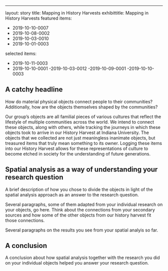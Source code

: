 ---
layout: story
title: Mapping in History Harvests
exhibittitle: Mapping in History Harvests
featured items:
 - 2019-10-10-0007
 - 2019-10-08-0002
 - 2019-10-03-0010
 - 2019-10-01-0003

selected items:
 - 2019-10-11-0003
 - 2019-10-10-0001
 -2019-10-03-0012
 -2019-10-09-0001
 -2019-10-10-0003

## A catchy headline

How do material physical objects connect people to their communities? Additionally, how are the objects themselves shaped by the communities? 

Our group’s objects are all familial pieces of various cultures that reflect the lifestyle of multiple communities across the world. We intend to connect these objects, along with others, while tracking the journeys in which these objects took to arrive in our History Harvest at Indiana University. The objects that we collected are not just meaningless inanimate objects, but treasured items that truly mean something to its owner. Logging these items into our History Harvest allows for these representations of culture to become etched in society for the understanding of future generations.

## Spatial analysis as a way of understanding your research question

A brief description of how you chose to divide the objects in light of the spatial analysis approach as an answer to the research question.

Several paragraphs, some of them adapted from your individual research on your objects, go here. Think about the connections from your secondary sources and how some of the other objects from our history harvest fit those connections.

Several paragraphs on the results you see from your spatial analyis so far.

## A conclusion

A conclusion about how spatial analysis together with the research you did on your individual objects helped you answer your research question.

